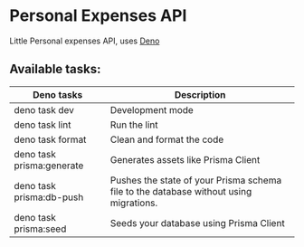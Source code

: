 # Personal Expenses API
Little Personal expenses API, uses [Deno](https://deno.com/)

## Available tasks:
| Deno tasks                  | Description      |
| --------------------------- | ---------------- |
| deno task dev               | Development mode |
| deno task lint              | Run the lint     |
| deno task format            | Clean and format the  code  |
| deno task prisma:generate   | Generates assets like Prisma Client |
| deno task prisma:db-push    | Pushes the state of your Prisma schema file to the database without using migrations. |
| deno task prisma:seed       | Seeds your database using Prisma Client |
